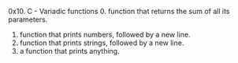 0x10. C - Variadic functions
0.  function that returns the sum of all its parameters.
1. function that prints numbers, followed by a new line.
2. function that prints strings, followed by a new line.
3. a function that prints anything.
